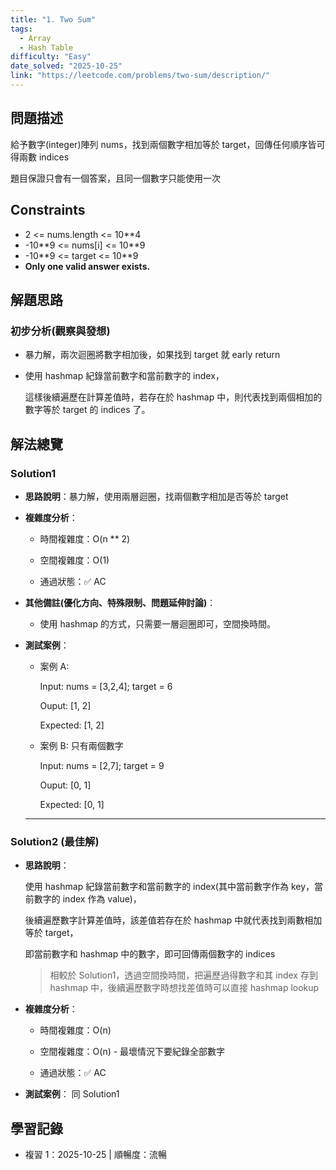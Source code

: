 ```yaml
---
title: "1. Two Sum"
tags:
  - Array
  - Hash Table
difficulty: "Easy"
date_solved: "2025-10-25"
link: "https://leetcode.com/problems/two-sum/description/"
---
```


## 問題描述

給予數字(integer)陣列 nums，找到兩個數字相加等於 target，回傳任何順序皆可得兩數 indices

題目保證只會有一個答案，且同一個數字只能使用一次

## Constraints

- 2 <= nums.length <= 10\*\*4
- -10\*\*9 <= nums[i] <= 10\*\*9
- -10\*\*9 <= target <= 10\*\*9
- <strong>Only one valid answer exists.</strong>

## 解題思路

### 初步分析(觀察與發想)

- 暴力解，兩次迴圈將數字相加後，如果找到 target 就 early return

- 使用 hashmap 紀錄當前數字和當前數字的 index，

  這樣後續遍歷在計算差值時，若存在於 hashmap 中，則代表找到兩個相加的數字等於 target 的 indices 了。

## 解法總覽

### Solution1

- **思路說明**：暴力解，使用兩層迴圈，找兩個數字相加是否等於 target

- **複雜度分析**：

  - 時間複雜度：O(n \*\* 2)

  - 空間複雜度：O(1)

  - 通過狀態：✅ AC

- **其他備註\(優化方向、特殊限制、問題延伸討論\)**：

  - 使用 hashmap 的方式，只需要一層迴圈即可，空間換時間。

- **測試案例**：

  - 案例 A:

    Input: nums = [3,2,4]; target = 6

    Ouput: [1, 2]

    Expected: [1, 2]

  - 案例 B: 只有兩個數字

    Input: nums = [2,7]; target = 9

    Ouput: [0, 1]

    Expected: [0, 1]

  ***

### Solution2 (最佳解)

- **思路說明**：

  使用 hashmap 紀錄當前數字和當前數字的 index(其中當前數字作為 key，當前數字的 index 作為 value)，

  後續遍歷數字計算差值時，該差值若存在於 hashmap 中就代表找到兩數相加等於 target，

  即當前數字和 hashmap 中的數字，即可回傳兩個數字的 indices

  > 相較於 Solution1，透過空間換時間，把遍歷過得數字和其 index 存到 hashmap 中，後續遍歷數字時想找差值時可以直接 hashmap lookup

- **複雜度分析**：

  - 時間複雜度：O(n)

  - 空間複雜度：O(n) - 最壞情況下要紀錄全部數字

  - 通過狀態：✅ AC

- **測試案例**： 同 Solution1

## 學習記錄

- 複習 1：2025-10-25 | 順暢度：流暢

